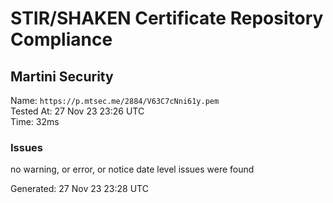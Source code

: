 # STIR/SHAKEN Certificate Repository Compliance

## Martini Security

Name: `https://p.mtsec.me/2884/V63C7cNni61y.pem`\
Tested At: 27 Nov 23 23:26 UTC\
Time: 32ms

### Issues

no warning, or error, or notice date level issues were found

Generated: 27 Nov 23 23:28 UTC